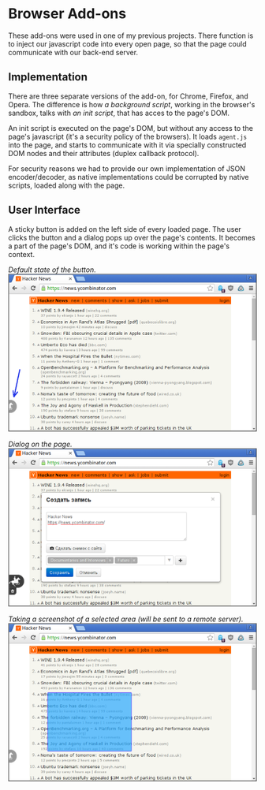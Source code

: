 # Browser Add-ons

These add-ons were used in one of my previous projects. There function is to inject our javascript code into every open page, so that the page could communicate with our back-end server.

## Implementation

There are three separate versions of the add-on, for Chrome, Firefox, and Opera. The difference is how *a background script*, working in the browser's sandbox, talks with *an init script*, that has acces to the page's DOM.

An init script is executed on the page's DOM, but without any access to the page's javascript (it's a security policy of the browsers). It loads `agent.js` into the page, and starts to communicate with it via specially constructed DOM nodes and their attributes (duplex callback protocol).

For security reasons we had to provide our own implementation of JSON encoder/decoder, as native implementations could be corrupted by native scripts, loaded along with the page.

## User Interface

A sticky button is added on the left side of every loaded page. The user clicks the button and a dialog pops up over the page's contents. It becomes a part of the page's DOM, and it's code is working within the page's context.


*Default state of the button.*  
![Default state of the button](screenshots/default.png)


*Dialog on the page.*  
![Dialog on the page](screenshots/dialog.png)

*Taking a screenshot of a selected area (will be sent to a remote server).*  
![Taking a screenshot](screenshots/taking-ss.png)
